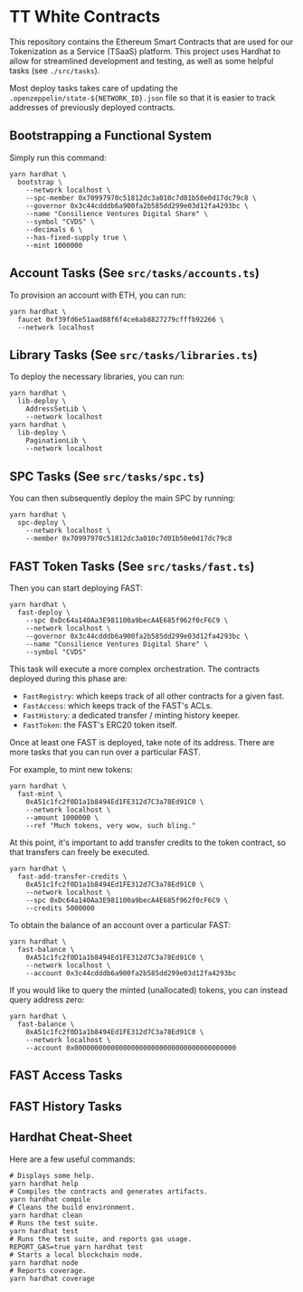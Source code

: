 # TT White Contracts

This repository contains the Ethereum Smart Contracts that are used for our Tokenization as a Service (TSaaS) platform.
This project uses Hardhat to allow for streamlined development and testing, as well as some helpful tasks (see `./src/tasks`).

Most deploy tasks takes care of updating the `.openzeppelin/state-${NETWORK_ID}.json` file so that it is easier to track addresses of previously deployed contracts.

## Bootstrapping a Functional System

Simply run this command:

```shell
yarn hardhat \
  bootstrap \
    --network localhost \
    --spc-member 0x70997970c51812dc3a010c7d01b50e0d17dc79c8 \
    --governor 0x3c44cdddb6a900fa2b585dd299e03d12fa4293bc \
    --name "Consilience Ventures Digital Share" \
    --symbol "CVDS" \
    --decimals 6 \
    --has-fixed-supply true \
    --mint 1000000
```

## Account Tasks (See `src/tasks/accounts.ts`)

To provision an account with ETH, you can run:

```shell
yarn hardhat \
  faucet 0xf39fd6e51aad88f6f4ce6ab8827279cfffb92266 \
  --network localhost
```

## Library Tasks (See `src/tasks/libraries.ts`)

To deploy the necessary libraries, you can run:

```shell
yarn hardhat \
  lib-deploy \
    AddressSetLib \
    --network localhost
yarn hardhat \
  lib-deploy \
    PaginationLib \
    --network localhost
```

## SPC Tasks (See `src/tasks/spc.ts`)

You can then subsequently deploy the main SPC by running:

```shell
yarn hardhat \
  spc-deploy \
    --network localhost \
    --member 0x70997970c51812dc3a010c7d01b50e0d17dc79c8
```

## FAST Token Tasks (See `src/tasks/fast.ts`)

Then you can start deploying FAST:

```shell
yarn hardhat \
  fast-deploy \
    --spc 0xDc64a140Aa3E981100a9becA4E685f962f0cF6C9 \
    --network localhost \
    --governor 0x3c44cdddb6a900fa2b585dd299e03d12fa4293bc \
    --name "Consilience Ventures Digital Share" \
    --symbol "CVDS"
```

This task will execute a more complex orchestration. The contracts deployed during this phase are:
- `FastRegistry`: which keeps track of all other contracts for a given fast.
- `FastAccess`: which keeps track of the FAST's ACLs.
- `FastHistory`: a dedicated transfer / minting history keeper.
- `FastToken`: the FAST's ERC20 token itself.

Once at least one FAST is deployed, take note of its address. There are more tasks that you can run
over a particular FAST.

For example, to mint new tokens:

```shell
yarn hardhat \
  fast-mint \
    0xA51c1fc2f0D1a1b8494Ed1FE312d7C3a78Ed91C0 \
    --network localhost \
    --amount 1000000 \
    --ref "Much tokens, very wow, such bling."
```

At this point, it's important to add transfer credits to the token contract, so that transfers
can freely be executed.

```shell
yarn hardhat \
  fast-add-transfer-credits \
    0xA51c1fc2f0D1a1b8494Ed1FE312d7C3a78Ed91C0 \
    --network localhost \
    --spc 0xDc64a140Aa3E981100a9becA4E685f962f0cF6C9 \
    --credits 5000000
```

To obtain the balance of an account over a particular FAST:

```shell
yarn hardhat \
  fast-balance \
    0xA51c1fc2f0D1a1b8494Ed1FE312d7C3a78Ed91C0 \
    --network localhost \
    --account 0x3c44cdddb6a900fa2b585dd299e03d12fa4293bc
```

If you would like to query the minted (unallocated) tokens, you can instead query address zero:

```shell
yarn hardhat \
  fast-balance \
    0xA51c1fc2f0D1a1b8494Ed1FE312d7C3a78Ed91C0 \
    --network localhost \
    --account 0x0000000000000000000000000000000000000000
```

## FAST Access Tasks

## FAST History Tasks

## Hardhat Cheat-Sheet

Here are a few useful commands:

```shell
# Displays some help.
yarn hardhat help
# Compiles the contracts and generates artifacts.
yarn hardhat compile
# Cleans the build environment.
yarn hardhat clean
# Runs the test suite.
yarn hardhat test
# Runs the test suite, and reports gas usage.
REPORT_GAS=true yarn hardhat test
# Starts a local blockchain node.
yarn hardhat node
# Reports coverage.
yarn hardhat coverage
```
